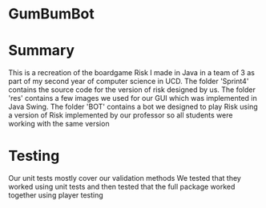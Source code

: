 # GumBumBot

# Summary
This is a recreation of the boardgame Risk I made in Java in a team of 3 as part of my second year of computer science
in UCD. The folder 'Sprint4' contains the source code for the version of risk designed by us.
The folder 'res' contains a few images we used for our GUI which was implemented in Java Swing.
The folder 'BOT' contains a bot we designed to play Risk using a version of Risk implemented by our professor
so all students were working with the same version

# Testing
Our unit tests mostly cover our validation methods
We tested that they worked using unit tests and then tested that the full package worked together using player testing